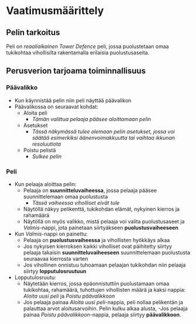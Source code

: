 # Vaatimusmäärittely

## Pelin tarkoitus
Peli on *reaaliaikainen Tower Defence* peli, jossa puolustetaan omaa tukikohtaa vihollisilta rakentamalla erilaisia puolustusaseita.

## Perusverion tarjoama toiminnallisuus

### Päävalikko
- Kun käynnistää pelin niin peli näyttää päävalikon
- Päävalikossa on seuraavat kohdat:
  - Aloita peli
    - *Tämän valittua pelaaja pääsee aloittamaan pelin*
  - Asetukset
    - *Tässä näkymässä tulee olemaan pelin asetukset, jossa voi säätää esimerkiksi äänenvoimakkuutta tai vaihtaa ikkunan resoluutiota*
  - Poistu pelistä
    - *Sulkee pelin*

### Peli
- Kun pelaaja aloittaa pelin:
  - Pelaaja on **suunnitteluvaiheessa**, jossa pelaaja pääsee suunnittelemaan omaa puolustusta
    - *Tässä vaiheessa viholliset eivät tule*
  - Näytöllä näkyy pelikenttä, tukikohdan elämät, nykyinen kierros ja rahamäärä
  - Näytöllä on myös valikko, mistä pelaaja voi valita puolustusaseet ja *Valmis*-nappi, jota painetaan siirtyäkseen **puolustusvaiheeseen**
- Kun *Valmis*-nappi on painettu:
  - Pelaaja on **puolustusvaiheessa** ja vihollisten hyökkäys alkaa
  - Jos nykyisen kierroksen kaikki viholliset ovat päihitetty siirtyy pelaaja takaisin **suunnitteluvaiheeseen** suunnittelemaan puolustusta seuraavaa kierrosta varten
  - Jos vihollinen onnistuu tuhoamaan pelaajan tukikohdan niin pelaaja siirtyy **lopputulosruutuun**
- Lopputulosruutu:
  - Näytetään kierros, jossa epäonnistuttiin puolustamaan omaa tukikohtaa, rahamäärä, tuhottujen vihollisten määrä ja kaksi nappia: *Aloita uusi peli* ja *Poistu päävalikkoon*
  - Jos pelaaja painaa *Aloita uusi peli*-nappia, peli nollaa pelikentän ja palauttaa arvot aloitusarvoihin. Pelin kulku alkaa alusta,
  -Jos pelaaja painaa *Poistu päävalikkoon*-nappia, pelaaja siirtyy **päävalikkoon**.
